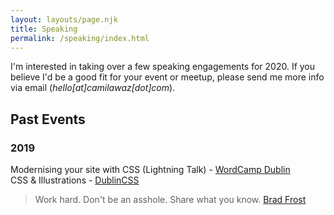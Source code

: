 ```yaml
---
layout: layouts/page.njk
title: Speaking
permalink: /speaking/index.html
---
```



I'm interested in taking over a few speaking engagements for 2020. If you believe I'd be a good fit for your event or meetup, please send me more info via email (*hello\[at]camilawaz\[dot]com*).



## Past Events 

### 2019

Modernising your site with CSS (Lightning Talk) - [WordCamp Dublin](https://2019.dublin.wordcamp.org/session/expressing-creativity-through-css/)\
CSS & Illustrations - [DublinCSS](http://dublincss.org/dublincss-relaunch)



> Work hard. Don't be an asshole. Share what you know. [Brad Frost](https://bradfrost.com/)

